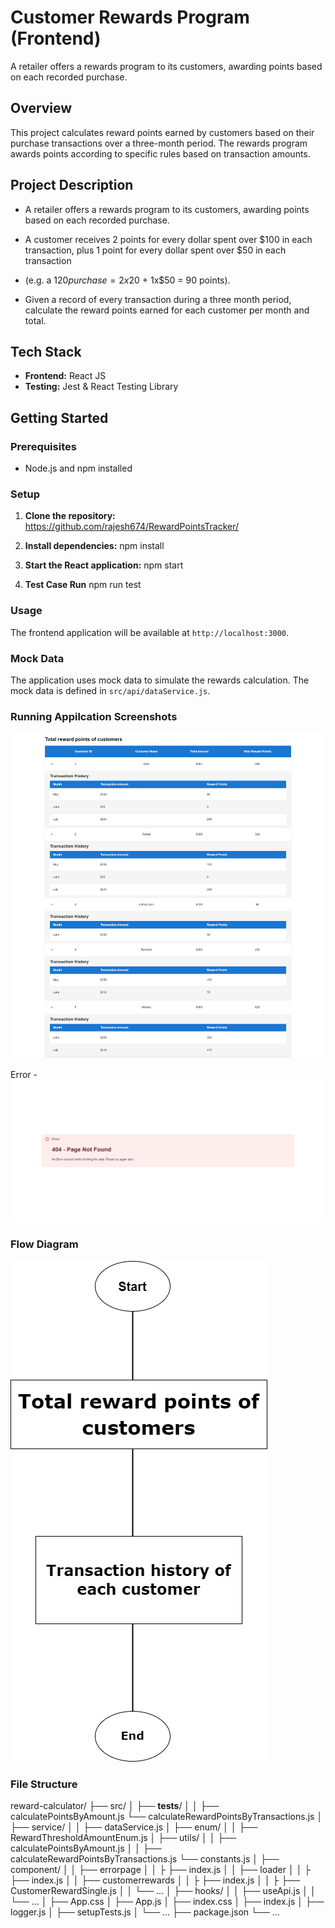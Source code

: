 # Customer Rewards Program (Frontend)
A retailer offers a rewards program to its customers, awarding points based on each recorded purchase.

## Overview
This project calculates reward points earned by customers based on their purchase transactions over a three-month period. The rewards program awards points according to specific rules based on transaction amounts.

## Project Description
- A retailer offers a rewards program to its customers, awarding points based on each recorded purchase.

- A customer receives 2 points for every dollar spent over $100 in each transaction, plus 1 point for every dollar spent over $50 in each   transaction

- (e.g. a $120 purchase = 2x$20 + 1x$50 = 90 points).

- Given a record of every transaction during a three month period, calculate the reward points earned for each customer per month and total.

## Tech Stack
- **Frontend:** React JS
- **Testing:** Jest & React Testing Library

## Getting Started

### Prerequisites

- Node.js and npm installed

### Setup

1. **Clone the repository:**    
https://github.com/rajesh674/RewardPointsTracker/

2. **Install dependencies:**
   npm install

3. **Start the React application:**
   npm start

4. **Test Case Run**
    npm run test

### Usage

The frontend application will be available at `http://localhost:3000`.

### Mock Data

The application uses mock data to simulate the rewards calculation. The mock data is defined in `src/api/dataService.js`.

### Running Appilcation Screenshots
![total-reward](https://github.com/rajesh674/RewardPointsTracker/blob/main/public/assest/total-reward.png)

Error - 
![error](https://github.com/rajesh674/RewardPointsTracker/blob/main/public/assest/error.png)


### Flow Diagram
![flow_diagram](https://github.com/rajesh674/RewardPointsTracker/blob/main/public/assest/flow_diagram.png)


### File Structure

reward-calculator/
├── src/
│   ├── __tests__/
│   │   ├── calculatePointsByAmount.js
        └── calculateRewardPointsByTransactions.js
│   ├── service/
│   │   ├── dataService.js
│   ├── enum/
│   │   ├── RewardThresholdAmountEnum.js
│   ├── utils/
│   │   ├── calculatePointsByAmount.js
│   │   ├── calculateRewardPointsByTransactions.js
        └── constants.js
│   ├── component/
    │   │   ├── errorpage
    │   │   ├    ├── index.js
    │   │   ├── loader
    │   │   ├    ├── index.js
    │   │   ├── customerrewards
    │   │   ├    ├── index.js
    │   │   ├    ├── CustomerRewardSingle.js
│   │   └── ...
│   ├── hooks/
│   │   ├── useApi.js
│   │   └── ...
│   ├── App.css
│   ├── App.js
│   ├── index.css
│   ├── index.js
│   ├── logger.js
│   ├── setupTests.js
│   └── ...
├── package.json
└── ...
```